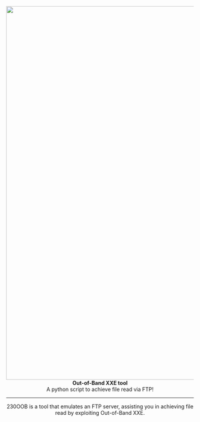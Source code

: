 <div align="center">
<img align="center" src="https://github.com/sxcurity/230-OOB/raw/master/logo.png" width="1000">
<br>
<b>Out-of-Band XXE tool</b>
<br/>
A python script to achieve file read via FTP!
<br/>
</div>
<hr/>
<div align="center">
230OOB is a tool that emulates an FTP server, assisting you in achieving file read by exploiting Out-of-Band XXE. 
</div>

